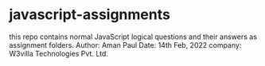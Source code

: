 # javascript-assignments

this repo contains normal JavaScript logical questions and their answers as assignment folders.
Author: Aman Paul
Date: 14th Feb, 2022
company: W3villa Technologies Pvt. Ltd.
